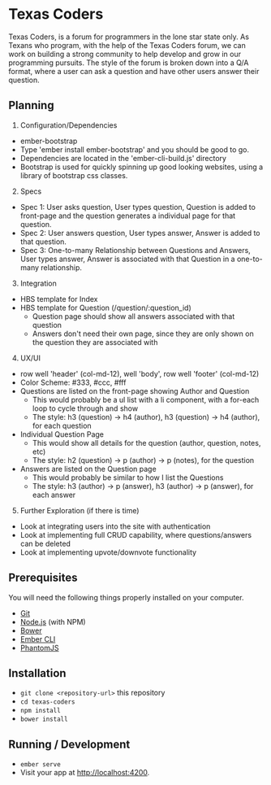 # Texas Coders

Texas Coders, is a forum for programmers in the lone star state only. As Texans who program, with the help of the Texas Coders forum, we can work on building a strong community to help develop and grow in our programming pursuits. The style of the forum is broken down into a Q/A format, where a user can ask a question and have other users answer their question.

## Planning

1. Configuration/Dependencies
  * ember-bootstrap
  * Type 'ember install ember-bootstrap' and you should be good to go.
  * Dependencies are located in the 'ember-cli-build.js' directory
  * Bootstrap is used for quickly spinning up good looking websites, using a library of bootstrap css classes.

2. Specs
  * Spec 1: User asks question, User types question, Question is added to front-page and the question generates a individual page for that question.
  * Spec 2: User answers question, User types answer, Answer is added to that question.
  * Spec 3: One-to-many Relationship between Questions and Answers, User types answer, Answer is associated with that Question in a one-to-many relationship.

3. Integration
  * HBS template for Index
  * HBS template for Question (/question/:question_id)
    * Question page should show all answers associated with that question
    * Answers don't need their own page, since they are only shown on the question they are associated with

4. UX/UI
  * row well 'header' (col-md-12), well 'body', row well 'footer' (col-md-12)
  * Color Scheme: #333, #ccc, #fff
  * Questions are listed on the front-page showing Author and Question
    * This would probably be a ul list with a li component, with a for-each loop to cycle through and show
    * The style: h3 (question) -> h4 (author), h3 (question) -> h4 (author), for each question
  * Individual Question Page
    * This would show all details for the question (author, question, notes, etc)
    * The style: h2 (question) -> p (author) -> p (notes), for the question
  * Answers are listed on the Question page
    * This would probably be similar to how I list the Questions
    * The style: h3 (author) -> p (answer), h3 (author) -> p (answer), for each answer

5. Further Exploration (if there is time)
  * Look at integrating users into the site with authentication
  * Look at implementing full CRUD capability, where questions/answers can be deleted
  * Look at implementing upvote/downvote functionality

## Prerequisites

You will need the following things properly installed on your computer.

* [Git](https://git-scm.com/)
* [Node.js](https://nodejs.org/) (with NPM)
* [Bower](https://bower.io/)
* [Ember CLI](https://ember-cli.com/)
* [PhantomJS](http://phantomjs.org/)

## Installation

* `git clone <repository-url>` this repository
* `cd texas-coders`
* `npm install`
* `bower install`

## Running / Development

* `ember serve`
* Visit your app at [http://localhost:4200](http://localhost:4200).
